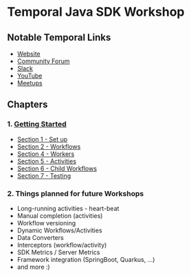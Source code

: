 # Temporal Java SDK Workshop

## Notable Temporal Links

* [Website](https://temporal.io/)
* [Community Forum](https://community.temporal.io/)
* [Slack](https://temporal.io/slack)
* [YouTube](https://temporal.io/youtube)
* [Meetups](https://temporal.io/meetup)

## Chapters

### 1. [Getting Started](src/main/java/io/workshop/README.md)

* [Section 1 - Set up](src/main/java/io/workshop/README.md#section-1)
* [Section 2 - Workflows](src/main/java/io/workshop/README.md#section-2)
* [Section 4 - Workers](src/main/java/io/workshop/README.md#section-3)
* [Section 5 - Activities ](src/main/java/io/workshop/README.md#section-4)
* [Section 6 - Child Workflows](src/main/java/io/workshop/README.md#section-5)
* [Section 7 - Testing](src/main/java/io/workshop/README.md#section-6)

### 2. Things planned for future Workshops

* Long-running activities - heart-beat
* Manual completion (activities)
* Workflow versioning
* Dynamic Workflows/Activities
* Data Converters
* Interceptors (workflow/activity)
* SDK Metrics / Server Metrics
* Framework integration (SpringBoot, Quarkus, ...)
* and more :) 


